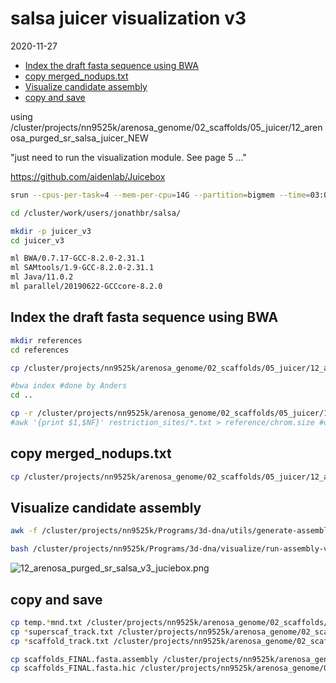 salsa juicer visualization v3
================
2020-11-27

  - [Index the draft fasta sequence using
    BWA](#index-the-draft-fasta-sequence-using-bwa)
  - [copy merged\_nodups.txt](#copy-merged_nodups.txt)
  - [Visualize candidate assembly](#visualize-candidate-assembly)
  - [copy and save](#copy-and-save)

using
/cluster/projects/nn9525k/arenosa\_genome/02\_scaffolds/05\_juicer/12\_arenosa\_purged\_sr\_salsa\_juicer\_NEW

"just need to run the visualization module. See page 5 …"

https://github.com/aidenlab/Juicebox

``` bash
srun --cpus-per-task=4 --mem-per-cpu=14G --partition=bigmem --time=03:00:00 --account=nn9525k --pty bash -i

cd /cluster/work/users/jonathbr/salsa/

mkdir -p juicer_v3
cd juicer_v3

ml BWA/0.7.17-GCC-8.2.0-2.31.1
ml SAMtools/1.9-GCC-8.2.0-2.31.1
ml Java/11.0.2
ml parallel/20190622-GCCcore-8.2.0
```

## Index the draft fasta sequence using BWA

``` bash
mkdir references
cd references

cp /cluster/projects/nn9525k/arenosa_genome/02_scaffolds/05_juicer/12_arenosa_purged_sr_salsa_juicer_NEW/reference/* .

#bwa index #done by Anders
cd ..
```

``` bash
cp -r /cluster/projects/nn9525k/arenosa_genome/02_scaffolds/05_juicer/12_arenosa_purged_sr_salsa_juicer_NEW/restriction_sites/ .
#awk '{print $1,$NF}' restriction_sites/*.txt > reference/chrom.size #done by Anders
```

## copy merged\_nodups.txt

``` bash
cp /cluster/projects/nn9525k/arenosa_genome/02_scaffolds/05_juicer/12_arenosa_purged_sr_salsa_juicer_NEW/merged_nodups.txt .
```

## Visualize candidate assembly

``` bash
awk -f /cluster/projects/nn9525k/Programs/3d-dna/utils/generate-assembly-file-from-fasta.awk references/scaffolds_FINAL.fasta > scaffolds_FINAL.fasta.assembly 

bash /cluster/projects/nn9525k/Programs/3d-dna/visualize/run-assembly-visualizer.sh scaffolds_FINAL.fasta.assembly merged_nodups.txt
```

![12\_arenosa\_purged\_sr\_salsa\_v3\_juciebox.png](12_arenosa_purged_sr_salsa_v3_juciebox.png)

## copy and save

``` bash
cp temp.*mnd.txt /cluster/projects/nn9525k/arenosa_genome/02_scaffolds/05_juicer/12_arenosa_purged_sr_salsa_juicer_NEW/assembly_hic
cp *superscaf_track.txt /cluster/projects/nn9525k/arenosa_genome/02_scaffolds/05_juicer/12_arenosa_purged_sr_salsa_juicer_NEW/assembly_hic
cp *scaffold_track.txt /cluster/projects/nn9525k/arenosa_genome/02_scaffolds/05_juicer/12_arenosa_purged_sr_salsa_juicer_NEW/assembly_hic

cp scaffolds_FINAL.fasta.assembly /cluster/projects/nn9525k/arenosa_genome/02_scaffolds/05_juicer/12_arenosa_purged_sr_salsa_juicer_NEW/assembly_hic
cp scaffolds_FINAL.fasta.hic /cluster/projects/nn9525k/arenosa_genome/02_scaffolds/05_juicer/12_arenosa_purged_sr_salsa_juicer_NEW/assembly_hic
```
